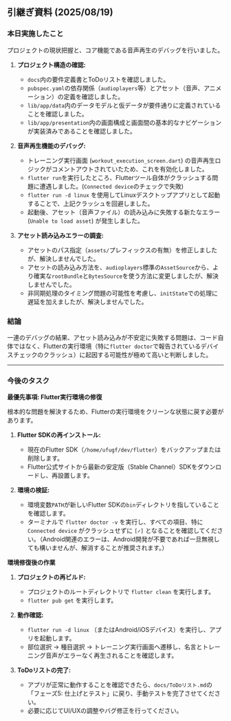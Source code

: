 ## 引継ぎ資料 (2025/08/19)

### 本日実施したこと

プロジェクトの現状把握と、コア機能である音声再生のデバッグを行いました。

1.  **プロジェクト構造の確認:**
    *   `docs`内の要件定義書とToDoリストを確認しました。
    *   `pubspec.yaml`の依存関係（`audioplayers`等）とアセット（音声、アニメーション）の定義を確認しました。
    *   `lib/app/data`内のデータモデルと仮データが要件通りに定義されていることを確認しました。
    *   `lib/app/presentation`内の画面構成と画面間の基本的なナビゲーションが実装済みであることを確認しました。

2.  **音声再生機能のデバッグ:**
    *   トレーニング実行画面 (`workout_execution_screen.dart`) の音声再生ロジックがコメントアウトされていたため、これを有効化しました。
    *   `flutter run`を実行したところ、Flutterツール自体がクラッシュする問題に遭遇しました。(`Connected device`のチェックで失敗)
    *   `flutter run -d linux` を使用してLinuxデスクトップアプリとして起動することで、上記クラッシュを回避しました。
    *   起動後、アセット（音声ファイル）の読み込みに失敗する新たなエラー (`Unable to load asset`) が発生しました。

3.  **アセット読み込みエラーの調査:**
    *   アセットのパス指定（`assets/`プレフィックスの有無）を修正しましたが、解決しませんでした。
    *   アセットの読み込み方法を、`audioplayers`標準の`AssetSource`から、より確実な`rootBundle`と`BytesSource`を使う方法に変更しましたが、解決しませんでした。
    *   非同期処理のタイミング問題の可能性を考慮し、`initState`での処理に遅延を加えましたが、解決しませんでした。

### 結論

一連のデバッグの結果、アセット読み込みが不安定に失敗する問題は、コード自体ではなく、Flutterの実行環境（特に`flutter doctor`で報告されているデバイスチェックのクラッシュ）に起因する可能性が極めて高いと判断しました。

---

### 今後のタスク

**最優先事項: Flutter実行環境の修復**

根本的な問題を解決するため、Flutterの実行環境をクリーンな状態に戻す必要があります。

1.  **Flutter SDKの再インストール:**
    *   現在のFlutter SDK（`/home/ufugf/dev/flutter`）をバックアップまたは削除します。
    *   Flutter公式サイトから最新の安定版（Stable Channel）SDKをダウンロードし、再設置します。

2.  **環境の検証:**
    *   環境変数`PATH`が新しいFlutter SDKの`bin`ディレクトリを指していることを確認します。
    *   ターミナルで `flutter doctor -v` を実行し、すべての項目、特に `Connected device` がクラッシュせずに `[✓]` となることを確認してください。（Android関連のエラーは、Android開発が不要であれば一旦無視しても構いませんが、解消することが推奨されます。）

**環境修復後の作業**

1.  **プロジェクトの再ビルド:**
    *   プロジェクトのルートディレクトリで `flutter clean` を実行します。
    *   `flutter pub get` を実行します。

2.  **動作確認:**
    *   `flutter run -d linux` （またはAndroid/iOSデバイス）を実行し、アプリを起動します。
    *   部位選択 → 種目選択 → トレーニング実行画面へ遷移し、名言とトレーニング音声がエラーなく再生されることを確認します。

3.  **ToDoリストの完了:**
    *   アプリが正常に動作することを確認できたら、`docs/ToDoリスト.md`の「フェーズ5: 仕上げとテスト」に戻り、手動テストを完了させてください。
    *   必要に応じてUI/UXの調整やバグ修正を行ってください。